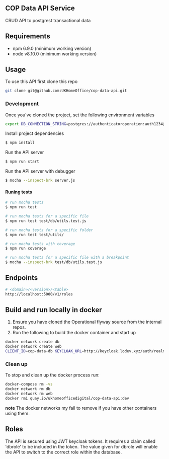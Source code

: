 ## COP Data API Service
CRUD API to postgrest transactional data

## Requirements

* npm 6.9.0 (minimum working version)
* node v8.10.0 (minimum working version)

## Usage
To use this API first clone this repo
```sh
git clone git@github.com:UKHomeOffice/cop-data-api.git
```

### Development
Once you've cloned the project, set the following environment variables
```sh
export DB_CONNECTION_STRING=postgres://authenticatoroperation:auth1234@localhost:5434/operation
```

Install project dependencies
```sh
$ npm install
```

Run the API server
```sh
$ npm run start
```

Run the API server with debugger
```sh
$ mocha --inspect-brk server.js
```

#### Runing tests

```sh
# run mocha tests
$ npm run test

# run mocha tests for a specific file
$ npm run test test/db/utils.test.js

# run mocha tests for a specific folder
$ npm run test test/utils/

# run mocha tests with coverage
$ npm run coverage

# run mocha tests for a specific file with a breakpoint
$ mocha --inspect-brk test/db/utils.test.js
```

## Endpoints
```sh
# <domain>/<version>/<table>
http://localhost:5000/v1/roles
```

## Build and run locally in docker

1. Ensure you have cloned the Operational flyway source from the internal repos.
2. Run the following to build the docker container and start up

```bash
docker network create db
docker network create web
CLIENT_ID=cop-data-db KEYCLOAK_URL=http://keycloak.lodev.xyz/auth/realms/dev OPERATIONAL_FLYWAY=/FULL_PATH_TO_FLYWAY_SOURCE/private_operational_flyway docker-compose up
```

### Clean up

To stop and clean up the docker process run:

```bash
docker-compose rm -vs
docker network rm db
docker network rm web
docker rmi quay.io/ukhomeofficedigital/cop-data-api:dev
```

**note** The docker networks my fail to remove if you have other containers using them.

## Roles

The API is secured using JWT keycloak tokens. It requires a claim called 'dbrole' to be included in the token.
The value given for dbrole will enable the API to switch to the correct role within the database.
